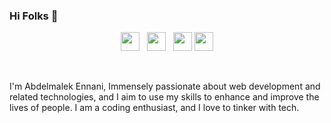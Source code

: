 ### Hi Folks 👋

<p align='center'>
<a href="https://twitter.com/09_abdelmalek"><img height="30" src="https://github.com/WaylonWalker/WaylonWalker/blob/main/icon/twitter.png?raw=true"></a>&nbsp;&nbsp;
<a href="https://www.instagram.com/abdelmalik_09/"><img height="30" src="https://github.com/WaylonWalker/WaylonWalker/blob/main/icon/instagram.jpg?raw=true"></a>&nbsp;&nbsp;
<a href="https://www.buymeacoffee.com/bBdtMQO"><img height="30" src="https://github.com/WaylonWalker/WaylonWalker/blob/main/icon/by-me-a-coffee.png?raw=true"></a>
<a href="https://www.linkedin.com/in/abdelmalek-ennani-5304411b1/"><img height="30" src="https://github.com/WaylonWalker/WaylonWalker/blob/main/icon/linkedin.png?raw=true"></a>
</p>
<br/>

I'm Abdelmalek Ennani,
Immensely passionate about web development and related technologies,
and I aim to use my skills to enhance and improve the lives of people.
I am a coding enthusiast, and I love to tinker with tech.


